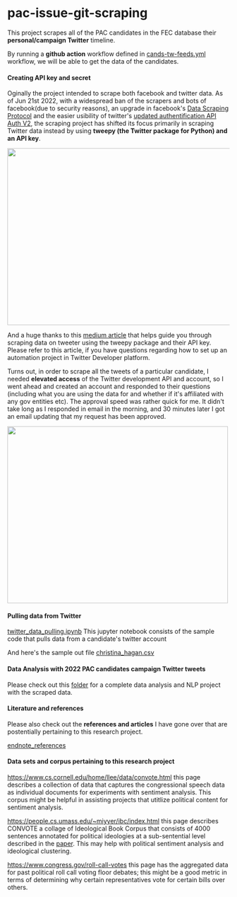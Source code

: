 # pac-issue-git-scraping
This project scrapes all of the PAC candidates in the FEC database their **personal/campaign Twitter** timeline. 


By running a **github action** workflow defined in [cands-tw-feeds.yml](.github/workflows/cands-tw-feeds.yml) workflow, we will be able to get the data of the candidates.
#### Creating API key and secret
Oginally the project intended to scrape both facebook and twitter data. As of Jun 21st 2022, with a widespread ban of the scrapers and bots of facebook(due to security reasons), an upgrade in facebook's [Data Scraping Protocol](https://developers.facebook.com/docs/development/terms-and-policies/automated-data-collection/) and the easier usibility of twitter's [updated authentification API Auth V2](https://developer.twitter.com/en/docs/authentication/oauth-2-0), the scraping project has shifted its focus primarily in scraping Twitter data instead by using **tweepy (the Twitter package for Python) and an API key**. 

<img src="https://github.com/shiyis/pac-cands-git-scraping/blob/main/img/tw-api-interface.png" width="750" height="400">

And a huge thanks to this [medium article](https://dev.to/twitterdev/a-comprehensive-guide-for-using-the-twitter-api-v2-using-tweepy-in-python-15d9) that helps guide you through scraping data on tweeter using the tweepy package and their API key. Please refer to this article, if you have questions regarding how to set up an automation project in Twitter Developer platform.

Turns out, in order to scrape all the tweets of a particular candidate, I needed **elevated access** of the Twitter development API and account, so I went ahead and created an account and responded to their questions (including what you are using the data for and whether if it's affiliated with any gov entities etc). The approval speed was rather quick for me. It didn't take long as I responded in email in the morning, and 30 minutes later I got an email updating that my request has been approved. 

<img src="https://github.com/shiyis/pac-cands-git-scraping/blob/main/img/tw-ea-email.png" width="500" height="400">

#### Pulling data from Twitter
[twitter_data_pulling.ipynb](./twitter_data_pulling.ipynb) This jupyter notebook consists of the sample code that pulls data from a candidate's twitter account 

And here's the sample out file [christina_hagan.csv](./out.csv)


#### Data Analysis with 2022 PAC candidates campaign Twitter tweets

Please check out this [folder](https://github.com/shiyis/data_analysis_python/tree/python/pac_issues_analysis) for a complete data analysis and NLP project with the scraped data. 


#### Literature and references
Please also check out the **references and articles** I have gone over that are postentially pertaining to this research project. 

[endnote_references](endnote_references.txt)



#### Data sets and corpus pertaining to this research project

https://www.cs.cornell.edu/home/llee/data/convote.html
this page describes a collection of data that captures the congressional speech data as individual documents for experiments with sentiment analysis. This corpus might be helpful in assisting projects that utitlize political content for sentiment analysis.

https://people.cs.umass.edu/~miyyer/ibc/index.html 
this page describes CONVOTE a collage of Ideological Book Corpus that consists of 4000 sentences annotated for political ideologies at a sub-sentential level described in the [paper](https://people.cs.umass.edu/~miyyer/pubs/2014_RNN_framing.pdf). This may help with political sentiment analysis and ideological clustering.

https://www.congress.gov/roll-call-votes
this page has the aggregated data for past political roll call voting floor debates; this might be a good metric in terms of determining why certain representatives vote for certain bills over others. 
